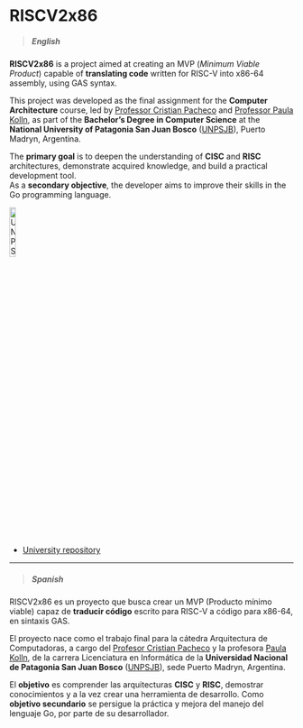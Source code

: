 # RISCV2x86
> ##### English

**RISCV2x86** is a project aimed at creating an MVP (_Minimum Viable Product_) capable of **translating code** written for RISC-V into x86-64 assembly, using GAS syntax.

This project was developed as the final assignment for the **Computer Architecture** course, led by [Professor Cristian Pacheco](https://mailto:cristian@cristian-pacheco.com.ar) and [Professor Paula Kolln](https://mailto:kollnpaula@gmail.com), as part of the **Bachelor’s Degree in Computer Science** at the **National University of Patagonia San Juan Bosco** ([UNPSJB](https://www.unp.edu.ar/)), Puerto Madryn, Argentina.

The **primary goal** is to deepen the understanding of **CISC** and **RISC** architectures, demonstrate acquired knowledge, and build a practical development tool.  
As a **secondary objective**, the developer aims to improve their skills in the Go programming language.

<img alt="UNPSJB logo" src="https://www.unp.edu.ar/images/principal/logo.png" width="15%" height="15%">

 - [University repository](https://github.com/UNPSJB)

---

> ##### Spanish

RISCV2x86 es un proyecto que busca crear un MVP (Producto mínimo viable) capaz de **traducir código** escrito para RISC-V a código para x86-64, en sintaxis GAS.

El proyecto nace como el trabajo final para la cátedra Arquitectura de Computadoras, a cargo del [Profesor Cristian Pacheco](mailto:cristian@cristian-pacheco.com.ar) y la profesora [Paula Kolln](mailto:kollnpaula@gmail.com), de la carrera Licenciatura en Informática de la **Universidad Nacional de Patagonia San Juan Bosco** ([UNPSJB](https://www.unp.edu.ar/)), sede Puerto Madryn, Argentina.

El **objetivo** es comprender las arquitecturas **CISC** y **RISC**, demostrar conocimientos y a la vez crear una herramienta de desarrollo.
Como **objetivo secundario** se persigue la práctica y mejora del manejo del lenguaje Go, por parte de su desarrollador.
